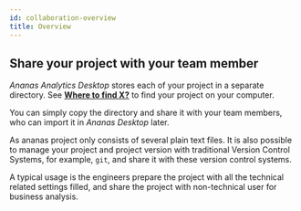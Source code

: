 ```yaml
---
id: collaboration-overview
title: Overview
---
```


## Share your project with your team member

*Ananas Analytics Desktop* stores each of your project in a separate directory. See [**Where to find X?**](where-to-find) to find your project on your computer.

You can simply copy the directory and share it with your team members, who can import it in *Ananas Desktop* later.

As ananas project only consists of several plain text files. It is also possible to manage your project and project version with traditional Version Control Systems, for example, `git`, and share it with these version control systems. 

A typical usage is the engineers prepare the project with all the technical related settings filled, and share the project with non-technical user for business analysis.
